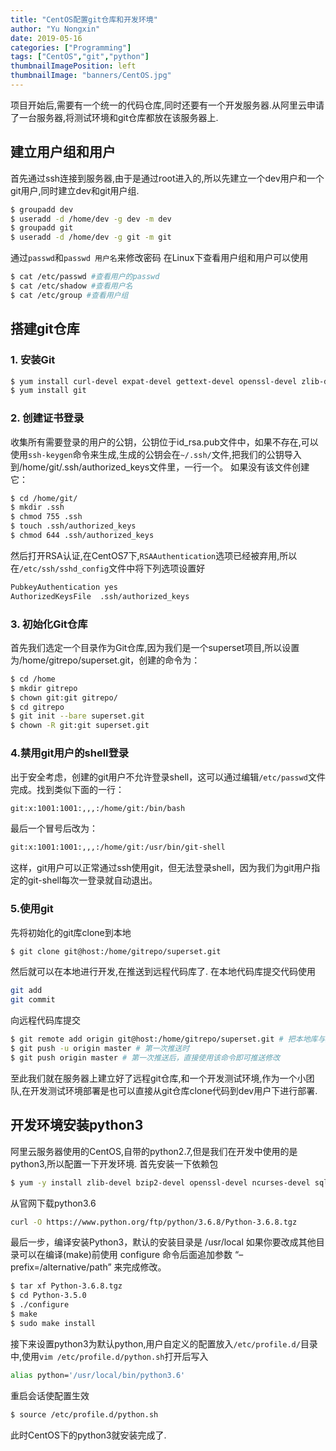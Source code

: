 ```yaml
---
title: "CentOS配置git仓库和开发环境"
author: "Yu Nongxin"
date: 2019-05-16
categories: ["Programming"]
tags: ["CentOS","git","python"]
thumbnailImagePosition: left
thumbnailImage: "banners/CentOS.jpg"
---
```

项目开始后,需要有一个统一的代码仓库,同时还要有一个开发服务器.从阿里云申请了一台服务器,将测试环境和git仓库都放在该服务器上.
<!--more-->
## 建立用户组和用户
首先通过ssh连接到服务器,由于是通过root进入的,所以先建立一个dev用户和一个git用户,同时建立dev和git用户组.
```bash
$ groupadd dev
$ useradd -d /home/dev -g dev -m dev
$ groupadd git
$ useradd -d /home/dev -g git -m git
```
通过```passwd```和```passwd 用户名```来修改密码
在Linux下查看用户组和用户可以使用
```bash
$ cat /etc/passwd #查看用户的passwd
$ cat /etc/shadow #查看用户名
$ cat /etc/group #查看用户组
```
## 搭建git仓库

### 1. 安装Git
```bash
$ yum install curl-devel expat-devel gettext-devel openssl-devel zlib-devel perl-devel
$ yum install git
```
### 2. 创建证书登录
收集所有需要登录的用户的公钥，公钥位于id_rsa.pub文件中，如果不存在,可以使用```ssh-keygen```命令来生成,生成的公钥会在```~/.ssh/```文件,把我们的公钥导入到/home/git/.ssh/authorized_keys文件里，一行一个。
如果没有该文件创建它：
```bash
$ cd /home/git/
$ mkdir .ssh
$ chmod 755 .ssh
$ touch .ssh/authorized_keys
$ chmod 644 .ssh/authorized_keys
```
然后打开RSA认证,在CentOS7下,```RSAAuthentication```选项已经被弃用,所以在```/etc/ssh/sshd_config```文件中将下列选项设置好
```bash
PubkeyAuthentication yes     
AuthorizedKeysFile  .ssh/authorized_keys
```
### 3. 初始化Git仓库
首先我们选定一个目录作为Git仓库,因为我们是一个superset项目,所以设置为/home/gitrepo/superset.git，创建的命令为：
```bash
$ cd /home
$ mkdir gitrepo
$ chown git:git gitrepo/
$ cd gitrepo
$ git init --bare superset.git
$ chown -R git:git superset.git 
```

### 4.禁用git用户的shell登录
出于安全考虑，创建的git用户不允许登录shell，这可以通过编辑```/etc/passwd```文件完成。找到类似下面的一行：
```bash
git:x:1001:1001:,,,:/home/git:/bin/bash  
```
最后一个冒号后改为：
```bash
git:x:1001:1001:,,,:/home/git:/usr/bin/git-shell  
```
这样，git用户可以正常通过ssh使用git，但无法登录shell，因为我们为git用户指定的git-shell每次一登录就自动退出。

### 5.使用git
先将初始化的git库clone到本地
```bash
$ git clone git@host:/home/gitrepo/superset.git
```
然后就可以在本地进行开发,在推送到远程代码库了.
在本地代码库提交代码使用
```bash
git add
git commit
```
向远程代码库提交
```bash
$ git remote add origin git@host:/home/gitrepo/superset.git # 把本地库与远程库关联
$ git push -u origin master # 第一次推送时
$ git push origin master # 第一次推送后，直接使用该命令即可推送修改
```
至此我们就在服务器上建立好了远程git仓库,和一个开发测试环境,作为一个小团队,在开发测试环境部署是也可以直接从git仓库clone代码到dev用户下进行部署.

## 开发环境安装python3
阿里云服务器使用的CentOS,自带的python2.7,但是我们在开发中使用的是python3,所以配置一下开发环境.
首先安装一下依赖包
```bash
$ yum -y install zlib-devel bzip2-devel openssl-devel ncurses-devel sqlite-devel readline-devel tk-devel gdbm-devel db4-devel libpcap-devel xz-devel
```
从官网下载python3.6
```bash
curl -O https://www.python.org/ftp/python/3.6.8/Python-3.6.8.tgz
```
最后一步，编译安装Python3，默认的安装目录是 /usr/local 如果你要改成其他目录可以在编译(make)前使用 configure 命令后面追加参数 “–prefix=/alternative/path” 来完成修改。
```bash
$ tar xf Python-3.6.8.tgz
$ cd Python-3.5.0
$ ./configure
$ make
$ sudo make install
```
接下来设置python3为默认python,用户自定义的配置放入```/etc/profile.d/```目录中,使用```vim /etc/profile.d/python.sh```打开后写入
```bash
alias python='/usr/local/bin/python3.6'
```
重启会话使配置生效
```bash
$ source /etc/profile.d/python.sh
```
此时CentOS下的python3就安装完成了.